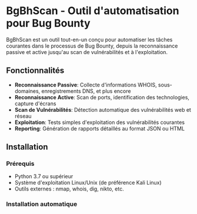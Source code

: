 
# BgBhScan - Outil d'automatisation pour Bug Bounty

BgBhScan est un outil tout-en-un conçu pour automatiser les tâches courantes dans le processus de Bug Bounty, depuis la reconnaissance passive et active jusqu'au scan de vulnérabilités et à l'exploitation.

## Fonctionnalités

- **Reconnaissance Passive**: Collecte d'informations WHOIS, sous-domaines, enregistrements DNS, et plus encore
- **Reconnaissance Active**: Scan de ports, identification des technologies, capture d'écrans
- **Scan de Vulnérabilités**: Détection automatique des vulnérabilités web et réseau
- **Exploitation**: Tests simples d'exploitation des vulnérabilités courantes
- **Reporting**: Génération de rapports détaillés au format JSON ou HTML

## Installation

### Prérequis

- Python 3.7 ou supérieur
- Système d'exploitation Linux/Unix (de préférence Kali Linux)
- Outils externes : nmap, whois, dig, nikto, etc.

### Installation automatique

